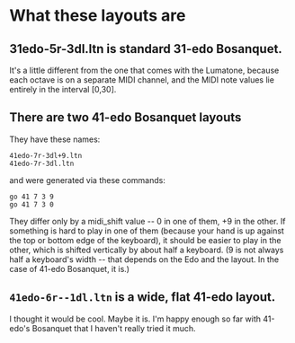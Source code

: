 # What these layouts are

## 31edo-5r-3dl.ltn is standard 31-edo Bosanquet.

It's a little different from the one that comes with the Lumatone,
because each octave is on a separate MIDI channel,
and the MIDI note values lie entirely in the interval [0,30].

## There are two 41-edo Bosanquet layouts

They have these names:
```
41edo-7r-3dl+9.ltn
41edo-7r-3dl.ltn
```

and were generated via these commands:
```
go 41 7 3 9
go 41 7 3 0
```

They differ only by a midi_shift value --
0 in one of them, +9 in the other.
If something is hard to play in one of them
(because your hand is up against the top or bottom edge of the keyboard),
it should be easier to play in the other,
which is shifted vertically by about half a keyboard.
(9 is not always half a keyboard's width --
that depends on the Edo and the layout.
In the case of 41-edo Bosanquet, it is.)

## `41edo-6r--1dl.ltn` is a wide, flat 41-edo layout.

I thought it would be cool. Maybe it is.
I'm happy enough so far with 41-edo's Bosanquet
that I haven't really tried it much.
